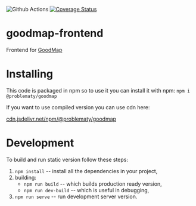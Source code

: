 ![Github Actions](https://github.com/problematy/goodmap-frontend/actions/workflows/frontend-test.yml/badge.svg?event=push&branch=main)
[![Coverage Status](https://coveralls.io/repos/github/Problematy/goodmap-frontend/badge.svg?branch=main)](https://coveralls.io/github/Problematy/goodmap-frontend?branch=main)

# goodmap-frontend

Frontend for [GoodMap](https://github.com/Problematy/goodmap)

# Installing

This code is packaged in npm so to use it you can install it with npm:
`npm i @problematy/goodmap`

If you want to use compiled version you can use cdn here:

[cdn.jsdelivr.net/npm/@problematy/goodmap](https://cdn.jsdelivr.net/npm/@problematy/goodmap)


# Development

To build and run static version follow these steps:

1. `npm install` -- install all the dependencies in your project,
2. building:
   - `npm run build` -- which builds production ready version,
   - `npm run dev-build` -- which is useful in debugging,
3. `npm run serve` -- run development server version.
